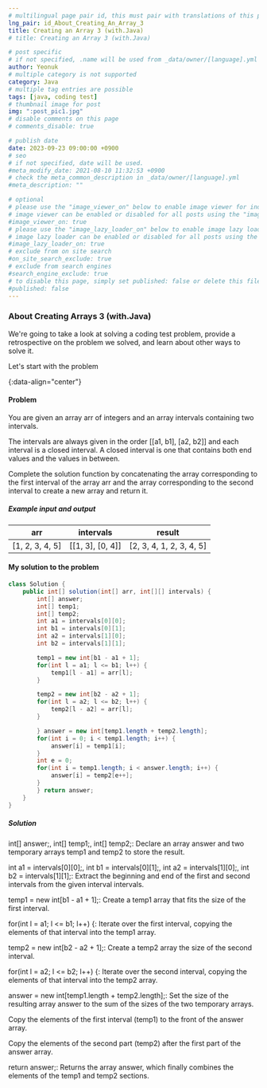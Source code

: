 ```yaml
---
# multilingual page pair id, this must pair with translations of this page. (This name must be unique)
lng_pair: id_About_Creating_An_Array_3
title: Creating an Array 3 (with.Java)
# title: Creating an Array 3 (with.Java)

# post specific
# if not specified, .name will be used from _data/owner/[language].yml
author: Yeonuk
# multiple category is not supported
category: Java
# multiple tag entries are possible
tags: [java, coding test]
# thumbnail image for post
img: ":post_pic1.jpg"
# disable comments on this page
# comments_disable: true

# publish date
date: 2023-09-23 09:00:00 +0900
# seo
# if not specified, date will be used.
#meta_modify_date: 2021-08-10 11:32:53 +0900
# check the meta_common_description in _data/owner/[language].yml
#meta_description: ""

# optional
# please use the "image_viewer_on" below to enable image viewer for individual pages or posts (_posts/ or [language]/_posts folders).
# image viewer can be enabled or disabled for all posts using the "image_viewer_posts: true" setting in _data/conf/main.yml.
#image_viewer_on: true
# please use the "image_lazy_loader_on" below to enable image lazy loader for individual pages or posts (_posts/ or [language]/_posts folders).
# image lazy loader can be enabled or disabled for all posts using the "image_lazy_loader_posts: true" setting in _data/conf/main.yml.
#image_lazy_loader_on: true
# exclude from on site search
#on_site_search_exclude: true
# exclude from search engines
#search_engine_exclude: true
# to disable this page, simply set published: false or delete this file
#published: false
---
```


<!-- outline-start -->

### About Creating Arrays 3 (with.Java)

We're going to take a look at solving a coding test problem, provide a retrospective on the problem we solved, and learn about other ways to solve it.

Let's start with the problem

{:data-align="center"}

<!-- outline-end -->

#### Problem

You are given an array arr of integers and an array intervals containing two intervals.

The intervals are always given in the order [[a1, b1], [a2, b2]] and each interval is a closed interval. A closed interval is one that contains both end values and the values in between.

Complete the solution function by concatenating the array corresponding to the first interval of the array arr and the array corresponding to the second interval to create a new array and return it.

##### Example input and output

| arr             | intervals        | result                   |
| --------------- | ---------------- | ------------------------ |
| [1, 2, 3, 4, 5] | [[1, 3], [0, 4]] | [2, 3, 4, 1, 2, 3, 4, 5] |

<!-- | start_num | end_num | result |
| --------- | ------- | ------ |
| 10 | 3 | 0 | -->

#### My solution to the problem

```java
class Solution {
    public int[] solution(int[] arr, int[][] intervals) {
        int[] answer;
        int[] temp1;
        int[] temp2;
        int a1 = intervals[0][0];
        int b1 = intervals[0][1];
        int a2 = intervals[1][0];
        int b2 = intervals[1][1];

        temp1 = new int[b1 - a1 + 1];
        for(int l = a1; l <= b1; l++) {
            temp1[l - a1] = arr[l];
        }

        temp2 = new int[b2 - a2 + 1];
        for(int l = a2; l <= b2; l++) {
            temp2[l - a2] = arr[l];
        }

        } answer = new int[temp1.length + temp2.length];
        for(int i = 0; i < temp1.length; i++) {
            answer[i] = temp1[i];
        }
        int e = 0;
        for(int i = temp1.length; i < answer.length; i++) {
            answer[i] = temp2[e++];
        }
        } return answer;
    }
}
```

##### Solution

int[] answer;, int[] temp1;, int[] temp2;: Declare an array answer and two temporary arrays temp1 and temp2 to store the result.

int a1 = intervals[0][0];, int b1 = intervals[0][1];, int a2 = intervals[1][0];, int b2 = intervals[1][1];: Extract the beginning and end of the first and second intervals from the given interval intervals.

temp1 = new int[b1 - a1 + 1];: Create a temp1 array that fits the size of the first interval.

for(int l = a1; l <= b1; l++) {: Iterate over the first interval, copying the elements of that interval into the temp1 array.

temp2 = new int[b2 - a2 + 1];: Create a temp2 array the size of the second interval.

for(int l = a2; l <= b2; l++) {: Iterate over the second interval, copying the elements of that interval into the temp2 array.

answer = new int[temp1.length + temp2.length];: Set the size of the resulting array answer to the sum of the sizes of the two temporary arrays.

Copy the elements of the first interval (temp1) to the front of the answer array.

Copy the elements of the second part (temp2) after the first part of the answer array.

return answer;: Returns the array answer, which finally combines the elements of the temp1 and temp2 sections.
